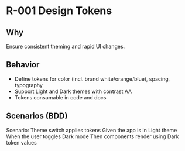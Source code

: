# R-001 Design Tokens

## Why
Ensure consistent theming and rapid UI changes.

## Behavior
- Define tokens for color (incl. brand white/orange/blue), spacing, typography
- Support Light and Dark themes with contrast AA
- Tokens consumable in code and docs

## Scenarios (BDD)
Scenario: Theme switch applies tokens
Given the app is in Light theme
When the user toggles Dark mode
Then components render using Dark token values
